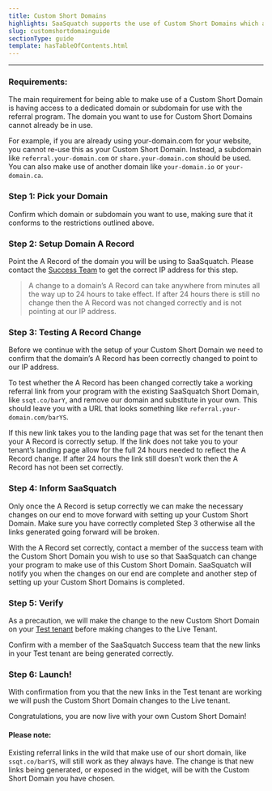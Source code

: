 ```yaml
---
title: Custom Short Domains
highlights: SaaSquatch supports the use of Custom Short Domains which allow you to change the format of the referral links shared by your users. Instead of the standard link format `1ssqt.co/barYS` you can create your own `referral.your-domain.com/barYS`.
slug: customshortdomainguide
sectionType: guide
template: hasTableOfContents.html
---
```



* * *

### Requirements:

The main requirement for being able to make use of a Custom Short Domain is having access to a dedicated domain or subdomain for use with the referral program. The domain you want to use for Custom Short Domains cannot already be in use.

For example, if you are already using your-domain.com for your website, you cannot re-use this as your Custom Short Domain. Instead, a subdomain like `referral.your-domain.com` or `share.your-domain.com` should be used. You can also make use of another domain like `your-domain.io` or `your-domain.ca`.

### Step 1: Pick your Domain
Confirm which domain or subdomain you want to use, making sure that it conforms to the restrictions outlined above.

### Step 2: Setup Domain A Record
Point the A Record of the domain you will be using to SaaSquatch. Please contact the [Success Team](mailto:success@referralsaasquatch.com) to get the correct IP address for this step.

> A change to a domain’s A Record can take anywhere from minutes all the way up to 24 hours to take effect. If after 24 hours there is still no change then the A Record was not changed correctly and is not pointing at our IP address.

### Step 3: Testing A Record Change
Before we continue with the setup of your Custom Short Domain we need to confirm that the domain’s A Record has been correctly changed to point to our IP address.

To test whether the A Record has been changed correctly take a working referral link from your program with the existing SaaSquatch Short Domain, like `ssqt.co/barY`, and remove our domain and substitute in your own. This should leave you with a URL that looks something like `referral.your-domain.com/barYS`.

If this new link takes you to the landing page that was set for the tenant then your A Record is correctly setup. If the link does not take you to your tenant’s landing page allow for the full 24 hours needed to reflect the A Record change. If after 24 hours the link still doesn’t work then the A Record has not been set correctly.

### Step 4: Inform SaaSquatch
Only once the A Record is setup correctly we can make the necessary changes on our end to move forward with setting up your Custom Short Domain. Make sure you have correctly completed Step 3 otherwise all the links generated going forward will be broken.

With the A Record set correctly, contact a member of the success team with the Custom Short Domain you wish to use so that SaaSquatch can change your program to make use of this Custom Short Domain. SaaSquatch will notify you when the changes on our end are complete and another step of setting up your Custom Short Domains is completed.

### Step 5: Verify

As a precaution, we will make the change to the new Custom Short Domain on your [Test tenant](/success/using-referral-saasquatch/#test-vs-live) before making changes to the Live Tenant.

Confirm with a member of the SaaSquatch Success team that the new links in your Test tenant are being generated correctly.

### Step 6: Launch!
With confirmation from you that the new links in the Test tenant are working we will push the Custom Short Domain changes to the Live tenant.

Congratulations, you are now live with your own Custom Short Domain!

#### Please note:

Existing referral links in the wild that make use of our short domain, like `ssqt.co/barYS`, will still work as they always have. The change is that new links being generated, or exposed in the widget, will be with the Custom Short Domain you have chosen.
